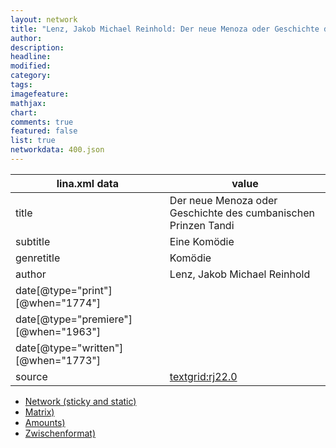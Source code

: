 ```yaml
---
layout: network
title: "Lenz, Jakob Michael Reinhold: Der neue Menoza oder Geschichte des cumbanischen Prinzen Tandi (1773)"
author:
description:
headline:
modified:
category:
tags:
imagefeature: 
mathjax: 
chart: 
comments: true
featured: false
list: true
networkdata: 400.json
---
```

lina.xml data  | value
------------- | -------------
title|Der neue Menoza oder Geschichte des cumbanischen Prinzen Tandi
subtitle|Eine Komödie
genretitle|Komödie
author|Lenz, Jakob Michael Reinhold
date[@type="print"][@when="1774"]|
date[@type="premiere"][@when="1963"]|
date[@type="written"][@when="1773"]|
source|[textgrid:rj22.0](https://textgridlab.org/1.0/tgcrud-public/rest/textgrid:rj22.0/data)



* [Network (sticky and static)](/linas/network400)
* [Matrix)](/linas/matrix400)
* [Amounts)](/linas/amount400)
* [Zwischenformat)](/linas/lina400 )
